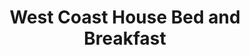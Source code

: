 ---
title: "West Coast House Bed and Breakfast"
address: "School Road, Dooagh, Achill Island, Co. Mayo Co. Mayo"
tel: "(098)43317"
county: "Mayo"
category: "Guesthouses"
type: "Content"
lat: "53.97306519"
lng: "-10.11520773"
---